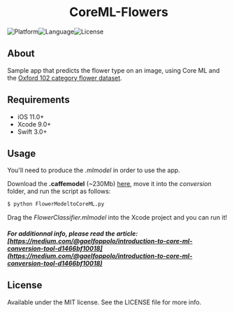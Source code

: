 

<h1 align="center">
​    CoreML-Flowers
</h1>

![Platform](https://img.shields.io/badge/platform-ios-lightgrey.svg)![Language](https://img.shields.io/badge/language-swift-orange.svg)![License](https://img.shields.io/badge/license-MIT-blue.svg)

## About

Sample app that predicts the flower type on an image, using Core ML and the [Oxford 102 category flower dataset](http://www.robots.ox.ac.uk/~vgg/data/flowers/102/index.html).

## Requirements

- iOS 11.0+
- Xcode 9.0+
- Swift 3.0+

## Usage

You'll need to produce the *.mlmodel* in order to use the app.

Download the **.caffemodel** (~230Mb) [here](https://s3.amazonaws.com/jgoode/oxford102.caffemodel), move it into the *conversion* folder, and run the script as follows:

```bash
$ python FlowerModeltoCoreML.py
```

Drag the *FlowerClassifier.mlmodel* into the Xcode project and you can run it!

##### For additionnal info, please read the article: [https://medium.com/@gaelfoppolo/introduction-to-core-ml-conversion-tool-d1466bf10018](https://medium.com/@gaelfoppolo/introduction-to-core-ml-conversion-tool-d1466bf10018)

## License

Available under the MIT license. See the LICENSE file for more info.
